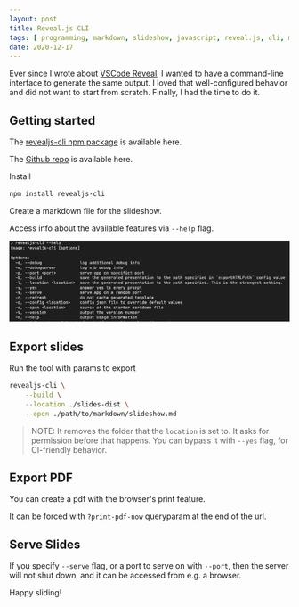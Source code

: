 ```yaml
---
layout: post
title: Reveal.js CLI
tags: [ programming, markdown, slideshow, javascript, reveal.js, cli, my-solution ]
date: 2020-12-17
---
```


Ever since I wrote about [VSCode Reveal](/posts/2020/06/01/markdown-slideshow/),
I wanted to have a command-line interface to generate the same output.
I loved that well-configured behavior and did not want to start from scratch. Finally, I had the time to do it.
<!--more-->
## Getting started

The [revealjs-cli npm package](https://www.npmjs.com/package/revealjs-cli) is available here.

The [Github repo](https://github.com/budavariam/revealjs-cli) is available here.

Install

```bash
npm install revealjs-cli
```

Create a markdown file for the slideshow.

Access info about the available features via `--help` flag.

![revealjs cli help](/images/2020-12-17-revealjs-cli/help.png)

## Export slides

Run the tool with params to export

```bash
revealjs-cli \
    --build \
    --location ./slides-dist \
    --open ./path/to/markdown/slideshow.md
```

> NOTE: It removes the folder that the `location` is set to. It asks for permission before that happens. You can bypass it with `--yes` flag, for CI-friendly behavior.

## Export PDF

You can create a pdf with the browser's print feature.

It can be forced with `?print-pdf-now` queryparam at the end of the url.

## Serve Slides

If you specify `--serve` flag, or a port to serve on with `--port`, then the server will not shut down, and it can be accessed from e.g. a browser.

Happy sliding!
